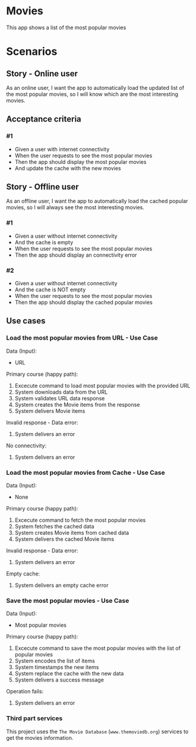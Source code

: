 # Movies
This app shows a list of the most popular movies

# Scenarios

## Story - Online user
As an online user, I want the app to automatically load the updated list of the most popular movies, so I will know which are the most interesting movies. 

## Acceptance criteria
### #1
- Given a user with internet connectivity
- When the user requests to see the most popular movies
- Then the app should display the most popular movies
- And update the cache with the new movies

## Story - Offline user
As an offline user, I want the app to automatically load the cached popular movies, so I will always see the most interesting movies. 

### #1
- Given a user without internet connectivity
- And the cache is empty
- When the user requests to see the most popular movies
- Then the app should display an connectivity error

### #2
- Given a user without internet connectivity
- And the cache is NOT empty
- When the user requests to see the most popular movies
- Then the app should display the cached popular movies 

## Use cases
### Load the most popular movies from URL - Use Case
Data (Input): 
 - URL
 
Primary course (happy path): 
 1. Excecute command to load most popular movies with the provided URL
 2. System downloads data from the URL
 3. System validates URL data response
 4. System creates the Movie items from the response
 5. System delivers Movie items

Invalid response - Data error: 
 1. System delivers an error
 
No connectivity:
 1. System delivers an error

### Load the most popular movies from Cache - Use Case
Data (Input): 
 - None
 
Primary course (happy path): 
 1. Excecute command to fetch the most popular movies
 2. System fetches the cached data 
 3. System creates Movie items from cached data
 4. System delivers the cached Movie items

Invalid response - Data error: 
 1. System delivers an error
 
Empty cache:
 1. System delivers an empty cache error
 
### Save the most popular movies - Use Case
Data (Input): 
 - Most popular movies
 
Primary course (happy path): 
 1. Excecute command to save the most popular movies with the list of popular movies
 2. System encodes the list of items
 3. System timestamps the new items
 4. System replace the cache with the new data
 3. System delivers a success message

Operation fails: 
 1. System delivers an error

### Third part services 
This project uses the `The Movie Database` (`www.themoviedb.org`) services to get the movies information. 
